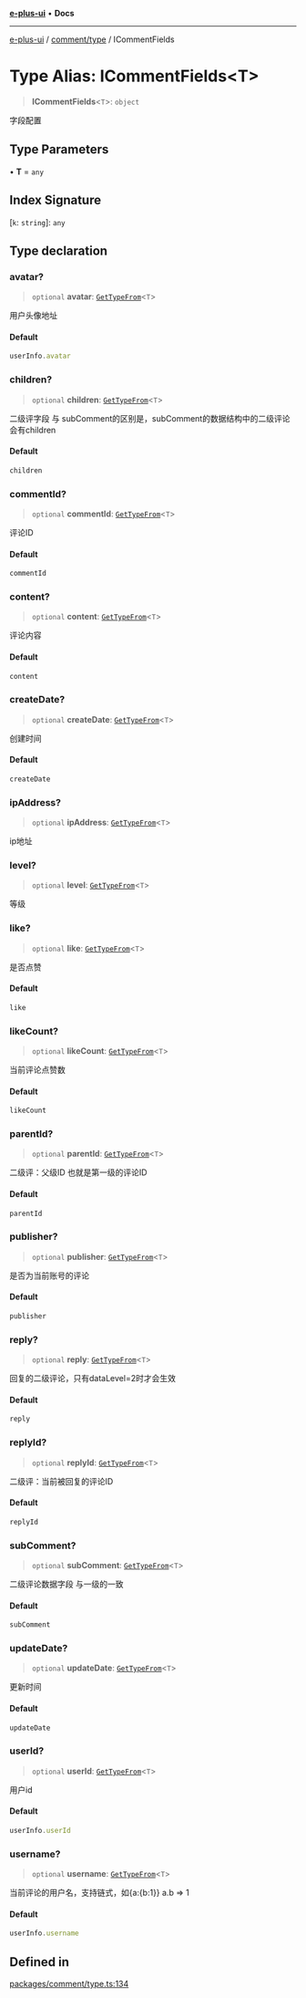 [**e-plus-ui**](../../../README.md) • **Docs**

***

[e-plus-ui](../../../modules.md) / [comment/type](../README.md) / ICommentFields

# Type Alias: ICommentFields\<T\>

> **ICommentFields**\<`T`\>: `object`

字段配置

## Type Parameters

• **T** = `any`

## Index Signature

 \[`k`: `string`\]: `any`

## Type declaration

### avatar?

> `optional` **avatar**: [`GetTypeFrom`](GetTypeFrom.md)\<`T`\>

用户头像地址

#### Default

```ts
userInfo.avatar
```

### children?

> `optional` **children**: [`GetTypeFrom`](GetTypeFrom.md)\<`T`\>

二级评字段
与 subComment的区别是，subComment的数据结构中的二级评论会有children

#### Default

```ts
children
```

### commentId?

> `optional` **commentId**: [`GetTypeFrom`](GetTypeFrom.md)\<`T`\>

评论ID

#### Default

```ts
commentId
```

### content?

> `optional` **content**: [`GetTypeFrom`](GetTypeFrom.md)\<`T`\>

评论内容

#### Default

```ts
content
```

### createDate?

> `optional` **createDate**: [`GetTypeFrom`](GetTypeFrom.md)\<`T`\>

创建时间

#### Default

```ts
createDate
```

### ipAddress?

> `optional` **ipAddress**: [`GetTypeFrom`](GetTypeFrom.md)\<`T`\>

ip地址

### level?

> `optional` **level**: [`GetTypeFrom`](GetTypeFrom.md)\<`T`\>

等级

### like?

> `optional` **like**: [`GetTypeFrom`](GetTypeFrom.md)\<`T`\>

是否点赞

#### Default

```ts
like
```

### likeCount?

> `optional` **likeCount**: [`GetTypeFrom`](GetTypeFrom.md)\<`T`\>

当前评论点赞数

#### Default

```ts
likeCount
```

### parentId?

> `optional` **parentId**: [`GetTypeFrom`](GetTypeFrom.md)\<`T`\>

二级评：父级ID 也就是第一级的评论ID

#### Default

```ts
parentId
```

### publisher?

> `optional` **publisher**: [`GetTypeFrom`](GetTypeFrom.md)\<`T`\>

是否为当前账号的评论

#### Default

```ts
publisher
```

### reply?

> `optional` **reply**: [`GetTypeFrom`](GetTypeFrom.md)\<`T`\>

回复的二级评论，只有dataLevel=2时才会生效

#### Default

```ts
reply
```

### replyId?

> `optional` **replyId**: [`GetTypeFrom`](GetTypeFrom.md)\<`T`\>

二级评：当前被回复的评论ID

#### Default

```ts
replyId
```

### subComment?

> `optional` **subComment**: [`GetTypeFrom`](GetTypeFrom.md)\<`T`\>

二级评论数据字段
与一级的一致

#### Default

```ts
subComment
```

### updateDate?

> `optional` **updateDate**: [`GetTypeFrom`](GetTypeFrom.md)\<`T`\>

更新时间

#### Default

```ts
updateDate
```

### userId?

> `optional` **userId**: [`GetTypeFrom`](GetTypeFrom.md)\<`T`\>

用户id

#### Default

```ts
userInfo.userId
```

### username?

> `optional` **username**: [`GetTypeFrom`](GetTypeFrom.md)\<`T`\>

当前评论的用户名，支持链式，如{a:{b:1}} a.b => 1

#### Default

```ts
userInfo.username
```

## Defined in

[packages/comment/type.ts:134](https://github.com/c-eqian/e-plus-ui/blob/9afe3efca84f90347511649ce68bd1a732377c38/packages/comment/type.ts#L134)
